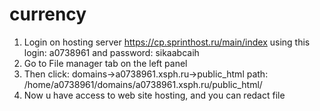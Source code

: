 # currency
1) Login on hosting server https://cp.sprinthost.ru/main/index
using this login: a0738961 and password: sikaabcaih
2) Go to File manager tab on the left panel
3) Then click: domains->a0738961.xsph.ru->public_html
path: /home/a0738961/domains/a0738961.xsph.ru/public_html/
4) Now u have access to web site hosting, and you can redact file
